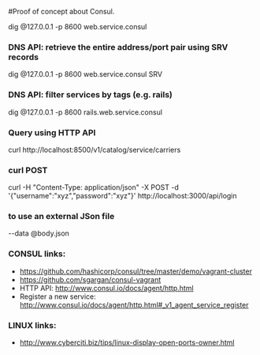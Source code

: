 #Proof of concept about Consul.

dig @127.0.0.1 -p 8600 web.service.consul

### DNS API: retrieve the entire address/port pair using SRV records
dig @127.0.0.1 -p 8600 web.service.consul SRV

### DNS API: filter services by tags (e.g. rails)
dig @127.0.0.1 -p 8600 rails.web.service.consul

### Query using HTTP API
curl http://localhost:8500/v1/catalog/service/carriers

### curl POST
curl -H "Content-Type: application/json" -X POST -d '{"username":"xyz","password":"xyz"}' http://localhost:3000/api/login

### to use an external JSon file
--data @body.json

### CONSUL links:
* https://github.com/hashicorp/consul/tree/master/demo/vagrant-cluster
* https://github.com/sgargan/consul-vagrant
* HTTP API: http://www.consul.io/docs/agent/http.html
* Register a new service: http://www.consul.io/docs/agent/http.html#_v1_agent_service_register

### LINUX links:
* http://www.cyberciti.biz/tips/linux-display-open-ports-owner.html
